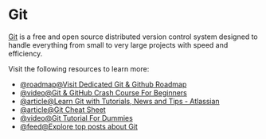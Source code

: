 # Git

[Git](https://git-scm.com/) is a free and open source distributed version control system designed to handle everything from small to very large projects with speed and efficiency.

Visit the following resources to learn more:

- [@roadmap@Visit Dedicated Git & Github Roadmap](https://roadmap.sh/git-github)
- [@video@Git & GitHub Crash Course For Beginners](https://www.youtube.com/watch?v=SWYqp7iY_Tc)
- [@article@Learn Git with Tutorials, News and Tips - Atlassian](https://www.atlassian.com/git)
- [@article@Git Cheat Sheet](https://cs.fyi/guide/git-cheatsheet)
- [@video@Git Tutorial For Dummies](https://www.youtube.com/watch?v=mJ-qvsxPHpY)
- [@feed@Explore top posts about Git](https://app.daily.dev/tags/git?ref=roadmapsh)
